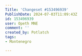 ```yaml
---
Title: 'Changeset #153496939'
PublishDate: 2024-07-03T11:09:43Z
id: 153496939
user: Opeth MNE
comment: ''
created_by: Potlatch
tags:
- Montenegro

---
```


